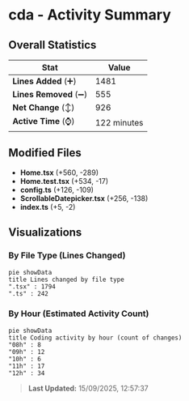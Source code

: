 # cda - Activity Summary 

## Overall Statistics

| Stat                   | Value                                                             |
| ---------------------- | ----------------------------------------------------------------- |
| **Lines Added** (➕)   | 1481                                          |
| **Lines Removed** (➖) | 555                                        |
| **Net Change** (↕)    | 926                |
| **Active Time** (⌚)   | 122 minutes |


## Modified Files
- **Home.tsx** (+560, -289)
- **Home.test.tsx** (+534, -17)
- **config.ts** (+126, -109)
- **ScrollableDatepicker.tsx** (+256, -138)
- **index.ts** (+5, -2)

## Visualizations

### By File Type (Lines Changed)

```mermaid
pie showData
title Lines changed by file type
".tsx" : 1794
".ts" : 242
```

### By Hour (Estimated Activity Count)

```mermaid
pie showData
title Coding activity by hour (count of changes)
"08h" : 8
"09h" : 12
"10h" : 6
"11h" : 17
"12h" : 34
```


> **Last Updated:** 15/09/2025, 12:57:37